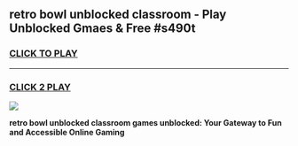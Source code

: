 
## retro bowl unblocked classroom - Play Unblocked Gmaes & Free #s490t
<h3>
<a href="https://news.freeplayer.one?title=retro_bowl_unblocked_classroom&ref=24F">CLICK TO PLAY</a></h3>
<hr>

<h3>
<a href="https://news.freeplayer.one?title=retro_bowl_unblocked_classroom&ref=24F">CLICK 2 PLAY</a>
  
</h3>

<a href="https://news.freeplayer.one?title=retro_bowl_unblocked_classroom&ref=24F/"><img src="https://clearcache.store/games.png"></a>


**retro bowl unblocked classroom games unblocked: Your Gateway to Fun and Accessible Online Gaming**
